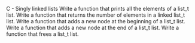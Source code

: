 C - Singly linked lists
Write a function that prints all the elements of a list_t list.
Write a function that returns the number of elements in a linked list_t list.
Write a function that adds a new node at the beginning of a list_t list.
Write a function that adds a new node at the end of a list_t list.
Write a function that frees a list_t list.
